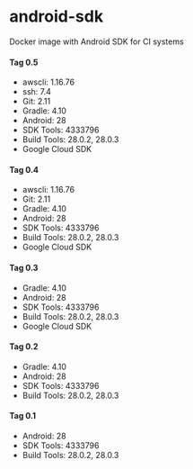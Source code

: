 # android-sdk
Docker image with Android SDK for CI systems

#### Tag 0.5
- awscli: 1.16.76
- ssh: 7.4
- Git: 2.11
- Gradle: 4.10
- Android: 28
- SDK Tools: 4333796
- Build Tools: 28.0.2, 28.0.3
- Google Cloud SDK

#### Tag 0.4
- awscli: 1.16.76
- Git: 2.11
- Gradle: 4.10
- Android: 28
- SDK Tools: 4333796
- Build Tools: 28.0.2, 28.0.3
- Google Cloud SDK

#### Tag 0.3
- Gradle: 4.10
- Android: 28
- SDK Tools: 4333796
- Build Tools: 28.0.2, 28.0.3
- Google Cloud SDK

#### Tag 0.2
- Gradle: 4.10
- Android: 28
- SDK Tools: 4333796
- Build Tools: 28.0.2, 28.0.3

#### Tag 0.1
- Android: 28
- SDK Tools: 4333796
- Build Tools: 28.0.2, 28.0.3
